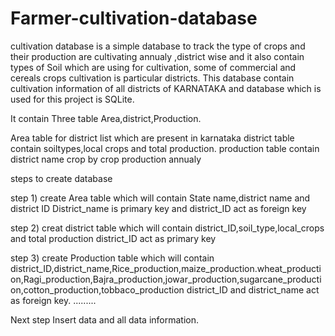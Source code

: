 # Farmer-cultivation-database 
cultivation database is a simple database to track the type of crops and their production are cultivating annualy ,district wise and it also contain types of Soil which are using for cultivation, some of commercial and cereals crops cultivation is particular districts.
This database contain cultivation information of all districts of KARNATAKA and database which is used for this project is SQLite.

It  contain Three table Area,district,Production.

Area table for district list which are present in karnataka
district table contain soiltypes,local crops and total production.
production table contain district name crop by crop production annualy 

steps to create database

step 1)
create Area table which will contain State name,district name and district ID
District_name is primary key and district_ID act as foreign key

step 2)
creat district table which will contain district_ID,soil_type,local_crops and total production
district_ID act as primary key

step 3)
create Production table which will contain district_ID,district_name,Rice_production,maize_production.wheat_production,Ragi_production,Bajra_production,jowar_production,sugarcane_production,cotton_production,tobbaco_production
district_ID and district_name act as foreign key.
.........

Next step Insert data and all data information.
